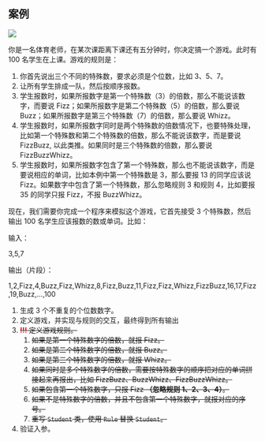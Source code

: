 ## 案例
![](https://user-gold-cdn.xitu.io/2019/2/25/169253f5136938b3?w=640&h=481&f=jpeg&s=236403)

你是一名体育老师，在某次课距离下课还有五分钟时，你决定搞一个游戏。此时有 100 名学生在上课。游戏的规则是：

1. 你首先说出三个不同的特殊数，要求必须是个位数，比如 3、5、7。
2. 让所有学生排成一队，然后按顺序报数。
3. 学生报数时，如果所报数字是第一个特殊数（3）的倍数，那么不能说该数字，而要说 Fizz；如果所报数字是第二个特殊数（5）的倍数，那么要说 Buzz；如果所报数字是第三个特殊数（7）的倍数，那么要说 Whizz。
4. 学生报数时，如果所报数字同时是两个特殊数的倍数情况下，也要特殊处理，比如第一个特殊数和第二个特殊数的倍数，那么不能说该数字，而是要说 FizzBuzz, 以此类推。如果同时是三个特殊数的倍数，那么要说 FizzBuzzWhizz。
5. 学生报数时，如果所报数字包含了第一个特殊数，那么也不能说该数字，而是要说相应的单词，比如本例中第一个特殊数是 3，那么要报 13 的同学应该说 Fizz。如果数字中包含了第一个特殊数，那么忽略规则 3 和规则 4，比如要报 35 的同学只报 Fizz，不报 BuzzWhizz。


现在，我们需要你完成一个程序来模拟这个游戏，它首先接受 3 个特殊数，然后输出 100 名学生应该报数的数或单词。比如：

输入：

3,5,7

输出（片段）：

1,2,Fizz,4,Buzz,Fizz,Whizz,8,Fizz,Buzz,11,Fizz,Fizz,Whizz,FizzBuzz,16,17,Fizz,19,Buzz,…,100

1. 生成 3 个不重复的个位数数字。
2. 定义游戏，并实现与规则的交互，最终得到所有输出
3. ~~**<font color="red">!!!</font>** 定义游戏规则。~~
    1. ~~如果是第一个特殊数字的倍数，就报 Fizz。~~
    2. ~~如果是第二个特殊数字的倍数，就报 Buzz。~~
    3. ~~如果是第三个特殊数字的倍数，就报 Whizz。~~
    4. ~~如果同时是多个特殊数字的倍数，需要按特殊数字的顺序把对应的单词拼接起来再报出，比如 FizzBuzz、BuzzWhizz、FizzBuzzWhizz。~~
    5. ~~如果包含第一个特殊数字，只报 Fizz **（忽略规则 1、2、3、4）**。~~
    6. ~~如果不是特殊数字的倍数，并且不包含第一个特殊数字，就报对应的序号。~~
    7. ~~重写 `Student` 类，使用 `Rule` 替换 `Student`。~~
4. 验证入参。